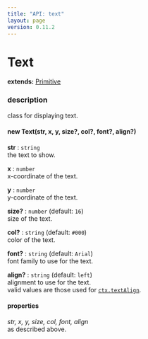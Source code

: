 ```yaml
---
title: "API: text"
layout: page
version: 0.11.2
---
```


# Text

**extends:** [Primitive](primitive)

### description
class for displaying text.

#### new Text(str, x, y, size?, col?, font?, align?)

**str** : `string`\
the text to show.

**x** : `number`\
x-coordinate of the text.

**y** : `number`\
y-coordinate of the text.

**size?** : `number` (default: `16`)\
size of the text.

**col?** : `string` (default: `#000`)\
color of the text.

**font?** : `string` (default: `Arial`)\
font family to use for the text.

**align?** : `string` (default: `left`)\
alignment to use for the text.\
valid values are those used for [`ctx.textAlign`](https://developer.mozilla.org/en-US/docs/Web/API/CanvasRenderingContext2D/textAlign).

#### properties
*str, x, y, size, col, font, align*\
as described above.
